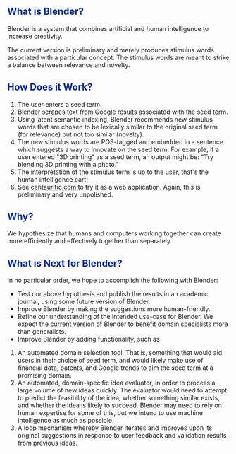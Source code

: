## <span style = "color:#002699">What is Blender? </span>
Blender is a system that combines artificial and human intelligence to increase creativity.  

The current version is preliminary and merely produces stimulus words associated with a particular concept.  The stimulus words are meant to strike a balance between relevance and novelty.

## <span style = "color:#002699">How Does it Work? </span>

1. The user enters a seed term.
2. Blender scrapes text from Google results associated with the seed term.
3. Using latent semantic indexing, Blender recommends new stimulus words that are chosen to be lexically similar to the original seed term (for relevance) but not too similar (novelty).  
4. The new stimulus words are POS-tagged and embedded in a sentence which suggests a way to innovate on the seed term.  For example, if a user entered "3D printing" as a seed term, an output might be: "Try blending 3D printing with a photo."
5. The interpretation of the stimulus term is up to the user, that's the human intelligence part!
6. See [centaurific.com](http://www.centaurific.com/blender) to try it as a web application.  Again, this is preliminary and very unpolished.


## <span style = "color:#002699">Why? </span>
We hypothesize that humans and computers working together can create more efficiently and effectively together than separately.  

## <span style = "color:#002699">What is Next for Blender? </span>
In no particular order, we hope to accomplish the following with Blender:

* Test our above hypothesis and publish the results in an academic journal, using some future version of Blender.
*  Improve Blender by making the suggestions more human-friendly.  
*  Refine our understanding of the intended use-case for Blender.  We expect the current version of Blender to benefit domain specialists more than generalists.
*  Improve Blender by adding functionality, such as 
  1. An automated domain selection tool.  That is, something that would aid users in their choice of seed term, and would likely make use of financial data, patents, and Google trends to aim the seed term at a promising domain.
  2. An automated, domain-specific idea evaluator, in order to process a large volume of new ideas quickly.  The evaluator would need to attempt to predict the feasibility of the idea, whether something similar exists, and whether the idea is likely to succeed.  Blender may need to rely on human expertise for some of this, but we intend to use machine intelligence as much as possible.
  3. A loop mechanism whereby Blender iterates and improves upon its original suggestions in response to user feedback and validation results from previous ideas.
